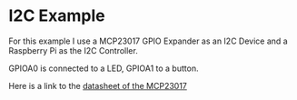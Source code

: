 # I2C Example

For this example I use a MCP23017 GPIO Expander as an I2C Device and a Raspberry Pi as the I2C Controller. 

GPIOA0 is connected to a LED, GPIOA1 to a button.

Here is a link to the [datasheet of the MCP23017](http://ww1.microchip.com/downloads/en/DeviceDoc/20001952C.pdf)
